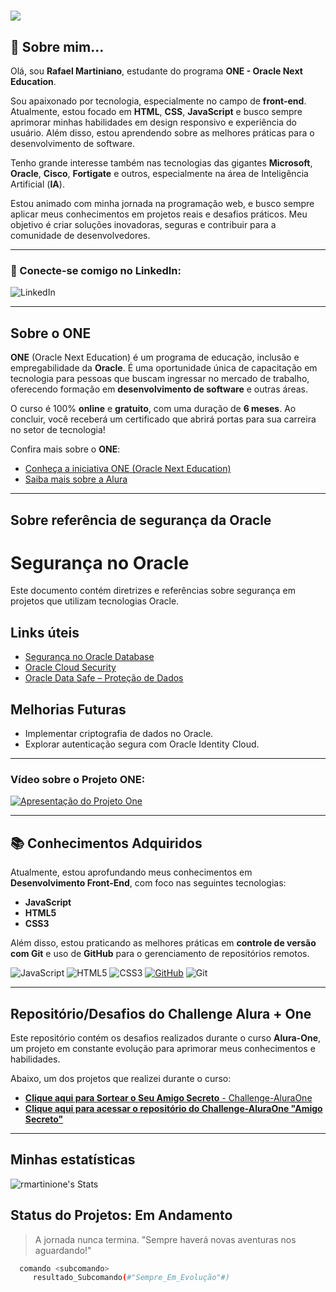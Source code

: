 # ![](https://www.alura.com.br/assets/img/depoimentos/oracle-one/logotipo-one.1730889067.svg)

## 🚀 Sobre mim...

Olá, sou **Rafael Martiniano**, estudante do programa **ONE - Oracle Next Education**.

Sou apaixonado por tecnologia, especialmente no campo de **front-end**. Atualmente, estou focado em **HTML**, **CSS**, **JavaScript** e busco sempre aprimorar minhas habilidades em design responsivo e experiência do usuário. Além disso, estou aprendendo sobre as melhores práticas para o desenvolvimento de software.

Tenho grande interesse também nas tecnologias das gigantes **Microsoft**, **Oracle**, **Cisco**, **Fortigate** e outros, especialmente na área de Inteligência Artificial (**IA**).

Estou animado com minha jornada na programação web, e busco sempre aplicar meus conhecimentos em projetos reais e desafios práticos. Meu objetivo é criar soluções inovadoras, seguras e contribuir para a comunidade de desenvolvedores.

---

### 🔗 Conecte-se comigo no LinkedIn:

<a href="https://www.linkedin.com/in/rafael-martiniano?trk=profile-badge" target="_blank" style="text-decoration: none;">
    <img src="https://img.shields.io/badge/LinkedIn-0077B5?style=for-the-badge&logo=linkedin&logoColor=white" alt="LinkedIn">
</a>

---

## Sobre o **ONE**

**ONE** (Oracle Next Education) é um programa de educação, inclusão e empregabilidade da **Oracle**. É uma oportunidade única de capacitação em tecnologia para pessoas que buscam ingressar no mercado de trabalho, oferecendo formação em **desenvolvimento de software** e outras áreas.

O curso é 100% **online** e **gratuito**, com uma duração de **6 meses**. Ao concluir, você receberá um certificado que abrirá portas para sua carreira no setor de tecnologia!

Confira mais sobre o **ONE**:

- [Conheça a iniciativa ONE (Oracle Next Education)](https://www.oracle.com/br/education/oracle-next-education/)
- [Saiba mais sobre a Alura](https://www.alura.com.br/sobre)

---

## Sobre referência de segurança da Oracle

# Segurança no Oracle  

Este documento contém diretrizes e referências sobre segurança em projetos que utilizam tecnologias Oracle.  

## Links úteis  

- [Segurança no Oracle Database](https://docs.oracle.com/en/database/oracle/oracle-database/)  
- [Oracle Cloud Security](https://www.oracle.com/cloud/security/)  
- [Oracle Data Safe – Proteção de Dados](https://www.oracle.com/database/technologies/data-safe.html)  

## Melhorias Futuras  
- Implementar criptografia de dados no Oracle.  
- Explorar autenticação segura com Oracle Identity Cloud.

---

### Vídeo sobre o Projeto ONE:

[![Apresentação do Projeto One](https://img.youtube.com/vi/1Yzvr9_ym7c/0.jpg)](https://www.youtube.com/watch?v=1Yzvr9_ym7c)

---

## 📚 Conhecimentos Adquiridos

Atualmente, estou aprofundando meus conhecimentos em **Desenvolvimento Front-End**, com foco nas seguintes tecnologias:

- **JavaScript**
- **HTML5**
- **CSS3**

Além disso, estou praticando as melhores práticas em **controle de versão com Git** e uso de **GitHub** para o gerenciamento de repositórios remotos.

![JavaScript](https://img.shields.io/badge/javascript-%23323330.svg?style=for-the-badge&logo=javascript&logoColor=%23F7DF1E) 
![HTML5](https://img.shields.io/badge/html5-%23E34F26.svg?style=for-the-badge&logo=html5&logoColor=white) 
![CSS3](https://img.shields.io/badge/css3-%231572B6.svg?style=for-the-badge&logo=css3&logoColor=white) 
[![GitHub](https://img.shields.io/badge/GitHub-100000?style=for-the-badge&logo=github&logoColor=white)](https://rmartinione.github.io/Challenge-AluraOne) 
![Git](https://img.shields.io/badge/GIT-E44C30?style=for-the-badge&logo=git&logoColor=white)

---

## Repositório/Desafios do Challenge Alura + One

Este repositório contém os desafios realizados durante o curso **Alura-One**, um projeto em constante evolução para aprimorar meus conhecimentos e habilidades.

Abaixo, um dos projetos que realizei durante o curso:

- [**Clique aqui para Sortear o Seu Amigo Secreto** - Challenge-AluraOne](https://rmartinione.github.io/Challenge-AluraOne/challenge-amigo-secreto/index.html)
- [**Clique aqui para acessar o repositório do Challenge-AluraOne "Amigo Secreto"**](https://github.com/rmartinione/Challenge-AluraOne/tree/ff24712de38b0c1bc1baa21c8724645dd860e697/challenge-amigo-secreto)

---

## Minhas estatísticas ##

![rmartinione's Stats](https://github-readme-stats.vercel.app/api?username=rmartinione&theme=tokyonight&show_icons=true&hide_border=false&count_private=false)

## Status do Projetos: Em Andamento

> A jornada nunca termina. "Sempre haverá novas aventuras nos aguardando!"

```bash
  comando <subcomando>
     resultado_Subcomando(#"Sempre_Em_Evolução"#)
```
